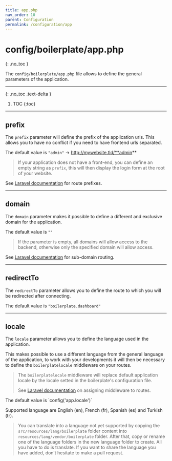 ```yaml
---
title: app.php
nav_order: 10
parent: Configuration
permalink: /configuration/app
---
```


# config/boilerplate/app.php
{: .no_toc }

The `config/boilerplate/app.php` file allows to define the general parameters of the application.

---

{: .no_toc .text-delta }

1. TOC
{:toc}

---

## prefix

The `prefix` parameter will define the prefix of the application urls. This allows you to have no conflict if you need 
to have frontend urls separated.

The default value is `"admin"` &rarr; http://mywebsite.tld/**admin**

> If your application does not have a front-end, you can define an empty string as `prefix`, this will then display the 
login form at the root of your website.

See [Laravel documentation](https://laravel.com/docs/master/routing#route-group-prefixes) for route prefixes.

---

## domain

The `domain` parameter makes it possible to define a different and exclusive domain for the application.

The default value is `""`

> If the parameter is empty, all domains will allow access to the backend, otherwise only the specified domain will allow 
  access.

See [Laravel documentation](https://laravel.com/docs/master/routing#route-group-sub-domain-routing) for sub-domain 
routing.

---

## redirectTo

The `redirectTo` parameter allows you to define the route to which you will be redirected after connecting.

The default value is `"boilerplate.dashboard"`

---

## locale

The `locale` parameter allows you to define the language used in the application. 

This makes possible to use a different language from the general language of the application, to work with your 
developments it will then be necessary to define the `boilerplatelocale` middleware on your routes.

<blockquote>
<p>
The <code>boilerplatelocale</code> middleware will replace default application locale by the locale setted in the boilerplate's 
configuration file.
</p>
<p>
See <a href="https://laravel.com/docs/master/middleware#assigning-middleware-to-routes">Laravel documentation</a> on assigning 
middleware to routes.
</p>
</blockquote>
The default value is `config('app.locale')`

Supported language are English (en), French (fr), Spanish (es) and Turkish (tr).

> You can translate into a language not yet supported by copying the `src/resources/lang/boilerplate` folder content into 
`resources/lang/vendor/boilerplate` folder. After that, copy or rename one of the language folders in the new language 
folder to create. All you have to do is translate. If you want to share the language you have added, don’t hesitate to 
make a pull request.

